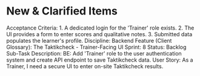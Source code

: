 # New & Clarified Items

Acceptance Criteria: 1. A dedicated login for the 'Trainer' role exists. 2. The UI provides a form to enter scores and qualitative notes. 3. Submitted data populates the learner's profile.
Discipline: Backend
Feature (Client Glossary): The Taktikcheck - Trainer-Facing UI
Sprint: 8
Status: Backlog
Sub-Task Description: BE: Add 'Trainer' role to the user authentication system and create API endpoint to save Taktikcheck data.
User Story: As a Trainer, I need a secure UI to enter on-site Taktikcheck results.